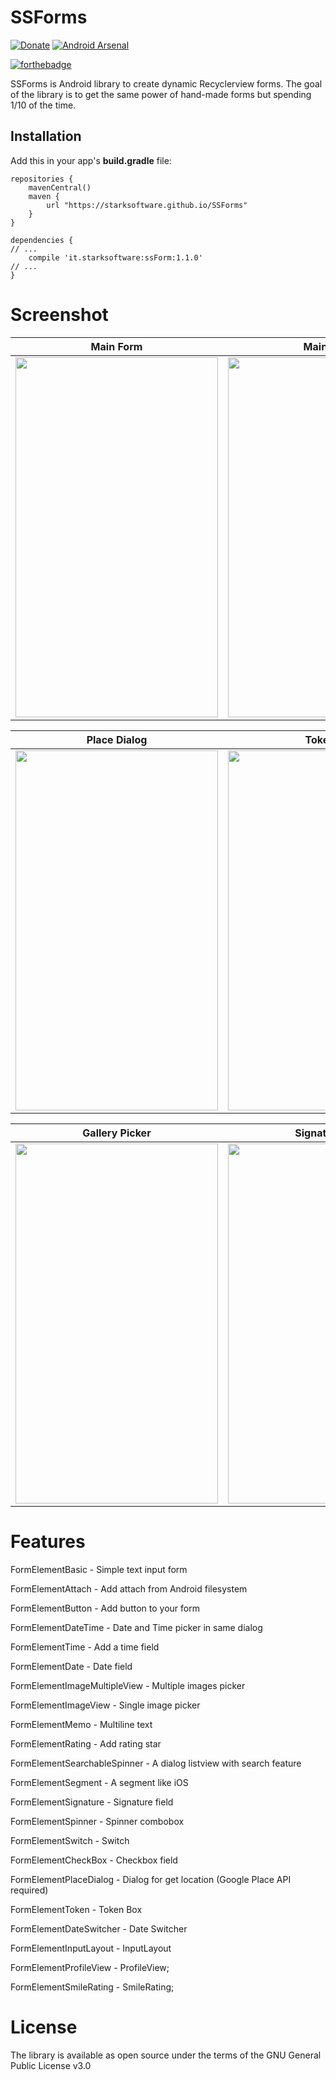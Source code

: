 # SSForms

[![Donate](https://img.shields.io/badge/Donate-PayPal-green.svg)](https://www.paypal.me/AAlessandroni) [![Android Arsenal](https://img.shields.io/badge/Android%20Arsenal-ssForms-brightgreen.svg?style=flat)](https://android-arsenal.com/details/1/6784)

[![forthebadge](https://forthebadge.com/images/badges/built-for-android.svg)](https://forthebadge.com)

SSForms is Android library to create dynamic Recyclerview forms.
The goal of the library is to get the same power of hand-made forms but spending 1/10 of the time.

## Installation
Add this in your app's **build.gradle** file:
```
repositories {
	mavenCentral() 
	maven { 
		url "https://starksoftware.github.io/SSForms"
	}
}
```

```
dependencies {
// ...
    compile 'it.starksoftware:ssForm:1.1.0'
// ...
}
```

# Screenshot

|    Main Form     |    Main Form |   DateTime Picker |
| ------------- |:-------------:|:-------------:|
| <img src="https://github.com/StarkSoftware/SSForms/blob/master/screenshot/image_9.png" width="324" height="576"/>|<img src="https://github.com/StarkSoftware/SSForms/blob/master/screenshot/image_5.png" width="324" height="576"/> | <img src="https://github.com/StarkSoftware/SSForms/blob/master/screenshot/image_1.png" width="324" height="576"/> |

|    Place Dialog     |    TokenBox |   Token Items |
| ------------- |:-------------:|:-------------:|
| <img src="https://github.com/StarkSoftware/SSForms/blob/master/screenshot/image_6.png" width="324" height="576"/>|<img src="https://github.com/StarkSoftware/SSForms/blob/master/screenshot/token_main.png" width="324" height="576"/> | <img src="https://github.com/StarkSoftware/SSForms/blob/master/screenshot/token_items.png" width="324" height="576"/> |

|    Gallery Picker    |    Signature Pad|   Search Listview |
| ------------- |:-------------:|:-------------:|
|<img src="https://github.com/StarkSoftware/SSForms/blob/master/screenshot/image_2.png" width="324" height="576"/> | <img src="https://github.com/StarkSoftware/SSForms/blob/master/screenshot/image_7.png" width="324" height="576"/>|<img src="https://github.com/StarkSoftware/SSForms/blob/master/screenshot/image_4.png" width="324" height="576"/> | 


# Features
FormElementBasic - Simple text input form

FormElementAttach - Add attach from Android filesystem

FormElementButton - Add button to your form

FormElementDateTime - Date and Time picker in same dialog

FormElementTime - Add a time field 

FormElementDate - Date field

FormElementImageMultipleView - Multiple images picker

FormElementImageView - Single image picker

FormElementMemo - Multiline text

FormElementRating - Add rating star

FormElementSearchableSpinner - A dialog listview with search feature

FormElementSegment - A segment like iOS

FormElementSignature - Signature field

FormElementSpinner - Spinner combobox

FormElementSwitch - Switch

FormElementCheckBox - Checkbox field

FormElementPlaceDialog - Dialog for get location (Google Place API required)

FormElementToken - Token Box

FormElementDateSwitcher - Date Switcher

FormElementInputLayout - InputLayout

FormElementProfileView - ProfileView;

FormElementSmileRating - SmileRating;


# License
The library is available as open source under the terms of the GNU General Public License v3.0
